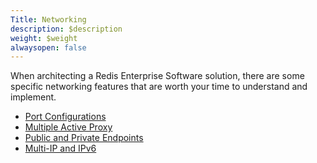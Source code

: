 ```yaml
---
Title: Networking
description: $description
weight: $weight
alwaysopen: false
---
```

When architecting a Redis Enterprise Software solution, there are some
specific networking features that are worth your time to understand and
implement.

-   [Port
    Configurations](/redis-enterprise-documentation/administering/designing-production/networking/port-configurations/)
-   [Multiple Active
    Proxy](/redis-enterprise-documentation/administering/designing-production/networking/multiple-active-proxy/)
-   [Public and Private
    Endpoints](/redis-enterprise-documentation/administering/designing-production/networking/private-public-endpoints/)
-   [Multi-IP and
    IPv6](/redis-enterprise-documentation/administering/designing-production/networking/multi-ip-ipv6/)
